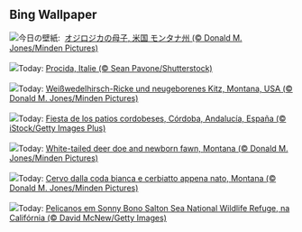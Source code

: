 ## Bing Wallpaper
![](https://www.bing.com/th?id=OHR.OdocoileusVirginianus_JA-JP8573295409_UHD.jpg&w=1000)今日の壁紙: &nbsp;[オジロジカの母子, 米国 モンタナ州 (© Donald M. Jones/Minden Pictures)](https://www.bing.com/th?id=OHR.OdocoileusVirginianus_JA-JP8573295409_UHD.jpg)
<br><br/>
![](https://www.bing.com/th?id=OHR.ProcidaItaly_FR-FR4386022745_UHD.jpg&w=1000)Today: [Procida, Italie (© Sean Pavone/Shutterstock)](https://www.bing.com/th?id=OHR.ProcidaItaly_FR-FR4386022745_UHD.jpg)
<br><br/>
![](https://www.bing.com/th?id=OHR.OdocoileusVirginianus_DE-DE3260429830_UHD.jpg&w=1000)Today: [Weißwedelhirsch-Ricke und neugeborenes Kitz, Montana, USA (© Donald M. Jones/Minden Pictures)](https://www.bing.com/th?id=OHR.OdocoileusVirginianus_DE-DE3260429830_UHD.jpg)
<br><br/>
![](https://www.bing.com/th?id=OHR.CordobaCourtyardFlowers_ES-ES5272569194_UHD.jpg&w=1000)Today: [Fiesta de los patios cordobeses, Córdoba, Andalucía, España (© iStock/Getty Images Plus)](https://www.bing.com/th?id=OHR.CordobaCourtyardFlowers_ES-ES5272569194_UHD.jpg)
<br><br/>
![](https://www.bing.com/th?id=OHR.OdocoileusVirginianus_EN-GB9846632194_UHD.jpg&w=1000)Today: [White-tailed deer doe and newborn fawn, Montana (© Donald M. Jones/Minden Pictures)](https://www.bing.com/th?id=OHR.OdocoileusVirginianus_EN-GB9846632194_UHD.jpg)
<br><br/>
![](https://www.bing.com/th?id=OHR.OdocoileusVirginianus_IT-IT8168130990_UHD.jpg&w=1000)Today: [Cervo dalla coda bianca e cerbiatto appena nato, Montana (© Donald M. Jones/Minden Pictures)](https://www.bing.com/th?id=OHR.OdocoileusVirginianus_IT-IT8168130990_UHD.jpg)
<br><br/>
![](https://www.bing.com/th?id=OHR.SonnyBonoPelicans_PT-BR5084592128_UHD.jpg&w=1000)Today: [Pelicanos em Sonny Bono Salton Sea National Wildlife Refuge, na Califórnia (© David McNew/Getty Images)](https://www.bing.com/th?id=OHR.SonnyBonoPelicans_PT-BR5084592128_UHD.jpg)
<br><br/>
